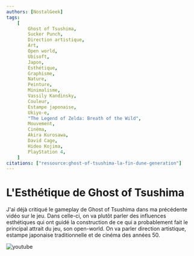 ```yaml
---
authors: [NostalGeek]
tags:
    [
        Ghost of Tsushima,
        Sucker Punch,
        Direction artistique,
        Art,
        Open world,
        Ubisoft,
        Japon,
        Esthétique,
        Graphisme,
        Nature,
        Peinture,
        Minimalisme,
        Vassily Kandinsky,
        Couleur,
        Estampe japonaise,
        Ukiyo-e,
        "The Legend of Zelda: Breath of the Wild",
        Mouvement,
        Cinéma,
        Akira Kurosawa,
        David Cage,
        Hideo Kojima,
        PlayStation 4,
    ]
citations: ["ressource:ghost-of-tsushima-la-fin-dune-generation"]
---
```


# L'Esthétique de Ghost of Tsushima

J'ai déjà critiqué le gameplay de Ghost of Tsushima dans ma précédente vidéo sur le jeu. Dans celle-ci, on va plutôt parler des influences esthétiques qui ont guidé la construction de ce qui a probablement fait le principal attrait du jeu, son open-world. On va parler direction artistique, estampe japonaise traditionnelle et de cinéma des années 50.

![youtube](https://www.youtube.com/watch?v=RebNWyqPT3Q)
